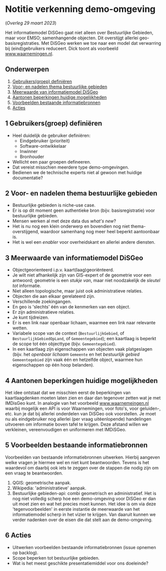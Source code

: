 # Notitie verkenning demo-omgeving
(_Overleg 29 maart 2023_)

Het informatiemodel DiSGeo gaat niet alleen over Bestuurlijke Gebieden, maar voor EMSO; samenhangende objecten. Dit overstijgt allerlei geo-basisregistraties. Met DiSGeo werken we toe naar een model dat verwarring bij (eind)gebruikers reduceert. Dick toont als voorbeeld www.waarnemingen.nl.

## Onderwerpen
 1. [Gebruikers(groep) definiëren](#1-gebruikers-rep-definiëren)
 1. [Voor- en nadelen thema bestuurlijke gebieden](#2-voor-en-nadelen-thema-bestuurlijke-gebieden)
 1. [Meerwaarde van informatiemodel DiSGeo](#3-meerwaarde-van-informatiemodel-disgeo)
 1. [Aantonen beperkingen huidige mogelijkheden](#4-aantonen-beperkingen-huidige-mogelijkheden)
 1. [Voorbeelden bestaande informatiebronnen](#5-voorbeelden-bestaande-informatiebronnen)
 1. [Acties](#6-acties)


## 1 Gebruikers(groep) definiëren
 - Heel duidelijk de gebruiker definiëren:
    - Eindgebruiker (prioriteit)
    - Software-ontwikkelaar
    - Inwinner
    - Bronhouder
 - Wellicht een paar groepen defineeren.
 - Dat vereist misschien meerdere type demo-omgevingen.
 - Bedienen we de technische experts niet al gewoon met huidige documentatie? 

## 2 Voor- en nadelen thema bestuurlijke gebieden
 - Bestuurlijke gebieden is niche-use case.
 - Er is op dit moment geen authentieke bron (bijv. basisregistratie) voor bestuurlijke gebieden.
 - Mensen werken al met deze data dus _what's new_?
 - Het is nu nog een klein onderwerp en bovendien nog niet thema-overstijgend, waardoor samenhang nog meer heel beperkt aantoonbaar is.
 - Het is wel een _enabler_ voor overheidskant en allerlei andere diensten.

## 3 Meerwaarde van informatiemodel DiSGeo
 - Objectgeorienteerd i.p.v. kaart(laag)georiënteerd.
 - Je wilt niet afhankelijk zijn van GIS-expert of de geometrie voor een antwoord; geometrie is een _stukje van_, maar niet noodzakelijk de _sleutel tot_ informatie.
 - Niet alleen topologische, maar juist ook administratieve relaties.
 - Objecten die aan elkaar gerelateerd zijn.
 - Verschillende zoekingangen.
 - En geo is 'slechts' één van de kenmerken van een object.
 - Er zijn administratieve relaties.
 - Je kunt tijdreizen.
 - Er is een link naar openbaar lichaam, waarmee een link naar relevante wetten.
 - Variabele scope van de context (`BestuurlijkGebied`, of `BestuurlijkGebiedOpLand`, of `Gemeentegebied`); een kaartlaag is beperkt de scope tot één objecttype (bijv. `Gemeentegebied`).
 - In een kaartlaag zijn eigenschappen van objecten vaak platgeslagen (bijv. het _openbaar lichaam_ `Gemeente` en het _bestuurlijk gebied_ `Gemeentegebied` zijn vaak één en hetzelfde object, waarmee hun eigenschappen op één hoop belanden). 

## 4 Aantonen beperkingen huidige mogelijkheden
Het idee ontstaat dat we misschien eerst de beperkingen van kaartlaagdenken moeten laten zien en daar dan tegenover zetten wat je met IMDisGeo kunt. In analogie van het voorbeeld www.waarnemeingen.nl waarbij mogelijk een API is voor Waarnemingen, voor foto's, voor geluiden-, etc. kun je dat bij allerlei onderdelen van DiSGeo ook voorstellen. Je moet nu als eindgebruiker nog allerlei (per vraag uitéenlopende) handelingen uitvoeren om informatie boven tafel te krijgen. Deze afstand willen we verkleinen, vereenvoudigen en uniformeren met IMDiSGeo.

## 5 Voorbeelden bestaande informatiebronnen
Voorbeelden van bestaande informatiebronnen uitwerken. Hierbij aangeven welke vragen je hiermee wel en niet kunt beantwoorden. Tevens is het waardevol om daarbij ook iets te zeggen over de stappen die nodig zijn om een vraag te beantwoorden.
 1. QGIS: geometrische aanpak.
 1. Wikipedia: 'administratieve' aanpak. 
 1. Bestuurlijke gebieden-api: combi geometrisch en administratief.
Het is nog niet volledig scherp hoe een demo-omgeving voor DiSGeo er dan uit moet zien en wat het precies moet kunnen. Het idee is om via deze 'tegenvoorbeelden' in eerste instantie de meerwaarde van het informatiemodel scherp in het vizier te krijgen. Van daaruit kunnen we verder nadenken over de eisen die dat stelt aan de demo-omgeving.

## 6 Acties
 - Uitwerken voorbeelden bestaande informatiebronnen (issue opnemen op backlog).
 - Scope beperken tot bestuurlijke gebieden.
 - Wat is het meest geschikte presentatiemiddel voor ons doeleinde?